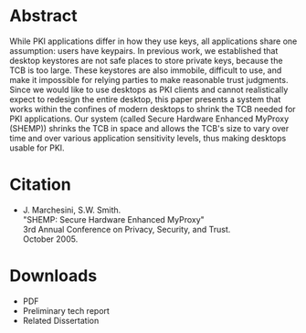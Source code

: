 # Abstract

While PKI applications differ in how they use keys, all applications share one assumption: users have keypairs. In previous work, we established that desktop keystores are not safe places to store private keys, because the TCB is too large. These keystores are also immobile, difficult to use, and make it impossible for relying parties to make reasonable trust judgments. Since we would like to use desktops as PKI clients and cannot realistically expect to redesign the entire desktop, this paper presents a system that works within the confines of modern desktops to shrink the TCB needed for PKI applications. Our system (called Secure Hardware Enhanced MyProxy (SHEMP)) shrinks the TCB in space and allows the TCB's size to vary over time and over various application sensitivity levels, thus making desktops usable for PKI.

# Citation
- J. Marchesini, S.W. Smith.  
  "SHEMP: Secure Hardware Enhanced MyProxy"  
  3rd Annual Conference on Privacy, Security, and Trust.  
  October 2005.  

# Downloads
- PDF
- Preliminary tech report
- Related Dissertation
